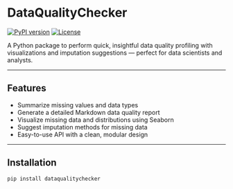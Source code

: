 # DataQualityChecker

[![PyPI version](https://badge.fury.io/py/dataqualitychecker.svg)](https://pypi.org/project/dataqualitychecker/)
[![License](https://img.shields.io/badge/license-MIT-blue.svg)](LICENSE)

A Python package to perform quick, insightful data quality profiling with visualizations and imputation suggestions — perfect for data scientists and analysts.

---

## Features

- Summarize missing values and data types  
- Generate a detailed Markdown data quality report  
- Visualize missing data and distributions using Seaborn  
- Suggest imputation methods for missing data  
- Easy-to-use API with a clean, modular design

---

## Installation

```bash
pip install dataqualitychecker
